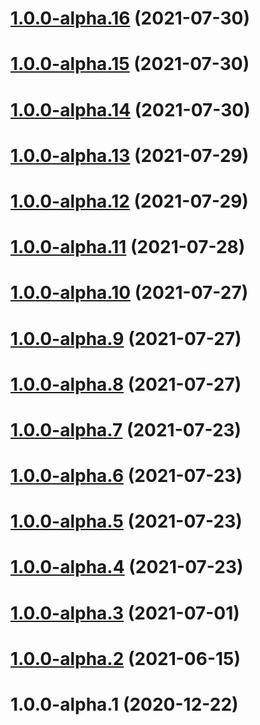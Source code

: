# [1.0.0-alpha.16](https://github.com/repeated-pleasant-games/tabletop/compare/v1.0.0-alpha.15...v1.0.0-alpha.16) (2021-07-30)

# [1.0.0-alpha.15](https://github.com/repeated-pleasant-games/tabletop/compare/v1.0.0-alpha.14...v1.0.0-alpha.15) (2021-07-30)

# [1.0.0-alpha.14](https://github.com/repeated-pleasant-games/tabletop/compare/v1.0.0-alpha.13...v1.0.0-alpha.14) (2021-07-30)

# [1.0.0-alpha.13](https://github.com/repeated-pleasant-games/tabletop/compare/v1.0.0-alpha.12...v1.0.0-alpha.13) (2021-07-29)

# [1.0.0-alpha.12](https://github.com/repeated-pleasant-games/tabletop/compare/v1.0.0-alpha.11...v1.0.0-alpha.12) (2021-07-29)

# [1.0.0-alpha.11](https://github.com/repeated-pleasant-games/tabletop/compare/v1.0.0-alpha.10...v1.0.0-alpha.11) (2021-07-28)

# [1.0.0-alpha.10](https://github.com/repeated-pleasant-games/tabletop/compare/v1.0.0-alpha.9...v1.0.0-alpha.10) (2021-07-27)

# [1.0.0-alpha.9](https://github.com/repeated-pleasant-games/tabletop/compare/v1.0.0-alpha.8...v1.0.0-alpha.9) (2021-07-27)

# [1.0.0-alpha.8](https://github.com/repeated-pleasant-games/tabletop/compare/v1.0.0-alpha.7...v1.0.0-alpha.8) (2021-07-27)

# [1.0.0-alpha.7](https://github.com/repeated-pleasant-games/tabletop/compare/v1.0.0-alpha.6...v1.0.0-alpha.7) (2021-07-23)

# [1.0.0-alpha.6](https://github.com/repeated-pleasant-games/tabletop/compare/v1.0.0-alpha.5...v1.0.0-alpha.6) (2021-07-23)

# [1.0.0-alpha.5](https://github.com/repeated-pleasant-games/tabletop/compare/v1.0.0-alpha.4...v1.0.0-alpha.5) (2021-07-23)

# [1.0.0-alpha.4](https://github.com/repeated-pleasant-games/tabletop/compare/v1.0.0-alpha.3...v1.0.0-alpha.4) (2021-07-23)

# [1.0.0-alpha.3](https://github.com/repeated-pleasant-games/tabletop/compare/v1.0.0-alpha.2...v1.0.0-alpha.3) (2021-07-01)

# [1.0.0-alpha.2](https://github.com/repeated-pleasant-games/tabletop/compare/v1.0.0-alpha.1...v1.0.0-alpha.2) (2021-06-15)

# 1.0.0-alpha.1 (2020-12-22)
